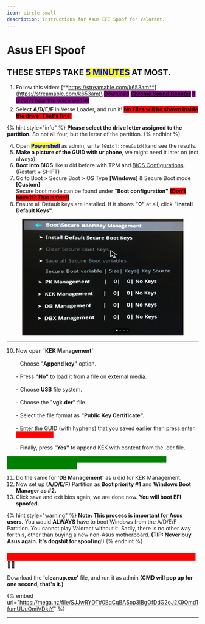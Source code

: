 ```yaml
---
icon: circle-small
description: Instructions for Asus EFI Spoof for Valorant.
---
```


# Asus EFI Spoof

## THESE STEPS TAKE <mark style="color:blue;">5 MINUTES</mark> AT MOST.

1. Follow this video: [**https://streamable.com/k653am**](https://streamable.com/k653am)\
   <mark style="background-color:purple;">Download</mark> [<mark style="background-color:purple;">**Chrome Sound Booster**</mark>](https://chromewebstore.google.com/detail/volume-booster/ejkiikneibegknkgimmihdpcbcedgmpo) <mark style="background-color:purple;">if u can't hear the voice well 🔊</mark>&#x20;
2. Select **A/D/E/F** in Verse Loader, and run it! <mark style="background-color:red;">**No Files will be shown inside the drive. That's fine!**</mark>

{% hint style="info" %}
**Please select the drive letter assigned to the partition.** So not all four, but the letter of the partition.
{% endhint %}

4. Open <mark style="color:blue;">**Powershell**</mark> as admin, write `[Guid]::newGuid()`and see the results.
5. **Make a picture of the GUID with ur phone**, we might need it later on (not always).
6. **Boot into BIOS** like u did before with TPM and [BIOS Configurations](../../../setup-instructions/bios-configurations.md#go-to-bios-and-follow-the-steps). (Restart + SHIFT)
7. Go to Boot > Secure Boot > OS Type **\[Windows]** & Secure Boot mode **\[Custom]**\
   Secure boot mode can be found under "**Boot configuration"** <mark style="background-color:red;">**(Don't have it? That's fine!)**</mark>
8. Ensure all Default keys are installed. If it shows **"0"** at all, click **"Install Default Keys".**

<div align="left">

<figure><img src="../../../.gitbook/assets/savv.png" alt=""><figcaption></figcaption></figure>

</div>

***

10. Now open **'KEK Management'** \
    \
    \- Choose "**Append key"** option.\
    \
    \- Press **"No"** to load it from a file on external media.\
    \
    \- Choose **USB** file system.\
    \
    \- Choose the "**vgk.der"** file.\
    \
    \- Select the file format as **"Public Key Certificate".**\
    \
    \- Enter the GUID (with hyphens) that you saved earlier then press enter. <mark style="color:red;background-color:red;">**NOT ALWAYS!**</mark>\
    \
    \- Finally, press "**Yes"** to append KEK with content from the .der file.

<mark style="color:green;background-color:green;">**YOU SHOULD NOW SEE A 'SUCCESS' MESSAGE IF YOU DONE EVERYTHING CORRECTLY!**</mark>

11. Do the same for '**DB Management'** as u did for KEK Management.
12. Now set up **(A/D/E/F)** Partition as **Boot priority #1** and **Windows Boot Manager as #2.**
13. Click save and exit bios again, we are done now. **You will boot EFI spoofed.**

{% hint style="warning" %}
**Note: This process is important for Asus users.** You would **ALWAYS** have to boot Windows from the A/D/E/F Partition. You cannot play Valorant without it. Sadly, there is no other way for this, other than buying a new non-Asus motherboard. **(TIP: Never buy Asus again. It's dogshit for spoofing**!)
{% endhint %}

### <mark style="color:red;background-color:red;">ONCE ON WINDOWS, DO THIS LAST VERY IMPORTANT STEP!!</mark> 💢💢

Download the **'cleanup.exe'** file, and run it as admin **(CMD will pop up for one second, that's it.)**

{% embed url="https://mega.nz/file/SJJwRYDT#0EqCqBASop3lBgOfDdG2oJ2X9Omd1fumUUuOmiVDktY" %}

***

